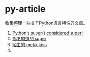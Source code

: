# py-article

收集整理一些关于Python语言特性的文章。

1. [Python’s super() considered super!](https://rhettinger.wordpress.com/2011/05/26/super-considered-super/)
2. [你不知道的 super](http://funhacks.net/2016/11/09/super/)
3. [陌生的 metaclass](http://funhacks.net/2016/11/12/metaclass/)
4. 